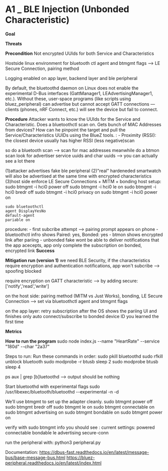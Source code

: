 # A1 _ BLE Injection (Unbonded Characteristic)

**Goal**

**Threats**

**Precondition**
Not encrypted UUIds for both Service and Characteristics

Hostside linux environment for bluetooth ctl agent and btmgmt flags --> LE Secure Connection, pairing method

Logging enabled on app layer, backend layer and ble peripheral 

By default, the bluetoothd daemon on Linux does not enable the experimental D-Bus interfaces (GattManager1, LEAdvertisingManager1, etc.).
Without these, user-space programs (like scripts using bluez_peripheral) can advertise but cannot accept GATT connections — clients (phones, nRF Connect, etc.) will see the device but fail to connect.

**Procedure**
Attacker wants to know the UUIds for the Service and Characteristic. Does a bluetoothctl scan on. Gets bunch of MAC Addresses from devices? 
How can he pinpoint the target and pull the Service/Characteristics UUIDs using the BlueZ tools. :
	- Proximity (RSSI): the closest device usually has higher RSSI (less negative)scan 

so do a bluetooth scan --> scan for mac addresses
meanwhile do a btmon scan look for advertiser service uuids and char uuids --> you can actually see a lot there

(1)attacker advertises fake ble peripheral 
(2)"real" hardeneded smartwatch will also be advertised at the same time with encrypted characteristics
(3)host side enforce LE Secure Connections + MITM + bonding
    host setup: 
    sudo btmgmt -i hci0 power off
    sudo btmgmt -i hci0 le on
    sudo btmgmt -i hci0 bredr off
    sudo btmgmt -i hci0 privacy on
    sudo btmgmt -i hci0 power on

    sudo bluetoothctl
    agent DisplayYesNo
    default-agent
    pariable on

procedure: 
    - first subcribe attempt --> pairing prompt appears on phone
    - bluetoothctl infro <MAC> shows Paired: yes, Bonded: yes
    - btmon shows encrypted link after pariing
    - unbonded fake wont be able to deliver notifications that the app acecepts, app only complete the subscription on bonded, encrypted link
**Success**

**Mitigation run (version 1)**
we need BLE Security, if the characteristics require encryption and authentication notifications, app won't subcribe --> spoofing blocked

require encryption on GATT characteristic --> by adding secure: ['notify','read','write']

on the host side: 
pairing method (MITM vs Just Works), bonding, LE Secure Connection --> set via bluetoothctl agent and btmgmt flags

on the app layer: 
retry subscription after the OS shows the pariing UI and finishes
only auto connect/subscribe to bonded device ID you learned the first time

**Metrics**

**How to run the program**
sudo node index.js --name "HeartRate" --service "180d" --char "2a37"

Steps to run: 
Run these commands in order:
sudo pkill bluetoothd
sudo rfkill unblock bluetooth
sudo modprobe -r btusb
sleep 2
sudo modprobe btusb
sleep 4


ps aux | grep [b]luetoothd --> output should be nothing

Start bluetoothd with experimental flags
sudo /usr/libexec/bluetooth/bluetoothd --experimental -n -d

We’ll use btmgmt to set up the adapter cleanly.
sudo btmgmt power off
sudo btmgmt bredr off
sudo btmgmt le on
sudo btmgmt connectable on
sudo btmgmt advertising on
sudo btmgmt bondable on
sudo btmgmt power on

verify with 
sudo btmgmt info
you should see : current settings: powered connectable bondable le advertising secure-conn

run the peripheral with: python3 peripheral.py

Documentation: 
https://dbus-fast.readthedocs.io/en/latest/message-bus/base-message-bus.html
https://bluez-peripheral.readthedocs.io/en/latest/index.html